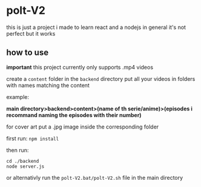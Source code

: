 # polt-V2

this is just a project i made to learn react and a nodejs in general
it's not perfect but it works

## how to use

**important** this project currently only supports .mp4 videos

create a `content` folder in the `backend` directory
put all your videos in folders with names matching the content

example:

**main directory>backend>content>(name of th serie/anime)>(episodes i recommand naming the episodes with their number)**

for cover art put a .jpg image inside the corresponding folder  

first run:
`npm install`

then run: 
```
cd ./backend
node server.js
```

or alternativly run the `polt-V2.bat/polt-V2.sh` file in the main directory


